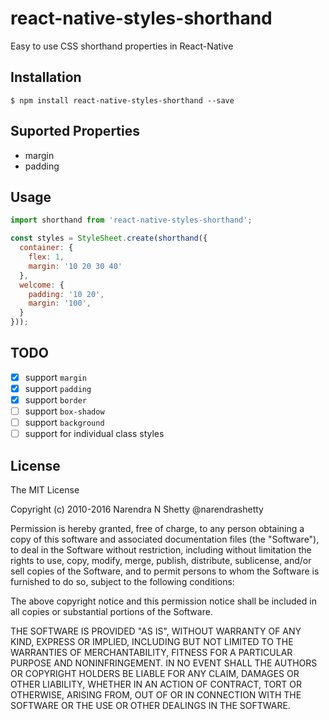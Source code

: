# react-native-styles-shorthand
Easy to use CSS shorthand properties in React-Native

## Installation

`$ npm install react-native-styles-shorthand --save`

## Suported Properties

- margin
- padding

## Usage
```js
import shorthand from 'react-native-styles-shorthand';

const styles = StyleSheet.create(shorthand({
  container: {
    flex: 1,
    margin: '10 20 30 40'
  },
  welcome: {
    padding: '10 20',
    margin: '100',
  }
}));

```

## TODO
- [x] support `margin`
- [x] support `padding`
- [x] support `border`
- [ ] support `box-shadow`
- [ ] support `background`
- [ ] support for individual class styles

## License

The MIT License

Copyright (c) 2010-2016 Narendra N Shetty @narendrashetty

Permission is hereby granted, free of charge, to any person obtaining a copy
of this software and associated documentation files (the "Software"), to deal
in the Software without restriction, including without limitation the rights
to use, copy, modify, merge, publish, distribute, sublicense, and/or sell
copies of the Software, and to permit persons to whom the Software is
furnished to do so, subject to the following conditions:

The above copyright notice and this permission notice shall be included in
all copies or substantial portions of the Software.

THE SOFTWARE IS PROVIDED "AS IS", WITHOUT WARRANTY OF ANY KIND, EXPRESS OR
IMPLIED, INCLUDING BUT NOT LIMITED TO THE WARRANTIES OF MERCHANTABILITY,
FITNESS FOR A PARTICULAR PURPOSE AND NONINFRINGEMENT. IN NO EVENT SHALL THE
AUTHORS OR COPYRIGHT HOLDERS BE LIABLE FOR ANY CLAIM, DAMAGES OR OTHER
LIABILITY, WHETHER IN AN ACTION OF CONTRACT, TORT OR OTHERWISE, ARISING FROM,
OUT OF OR IN CONNECTION WITH THE SOFTWARE OR THE USE OR OTHER DEALINGS IN
THE SOFTWARE.
